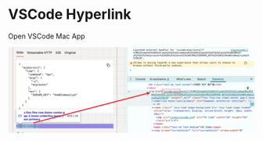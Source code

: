 # VSCode Hyperlink

Open VSCode Mac App

![image-20250602150206242](20250602-vscode-mac-hyperlink.assets/image-20250602150206242.png)